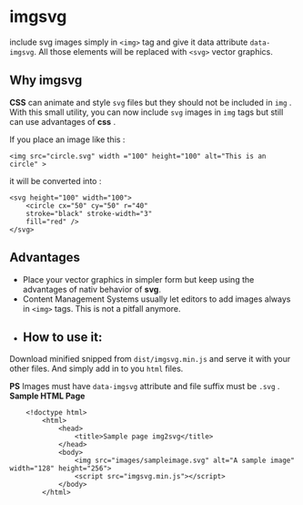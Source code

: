 

# imgsvg

include svg images simply in ``<img>`` tag and give it data attribute ``data-imgsvg``. 
All those elements will be replaced with  ``<svg>``  vector graphics. 

## Why imgsvg

**CSS** can animate and style ``svg`` files but they should not be included in ``img`` . 
With this small utility, you can now include ``svg`` images in ``img`` tags but still can use advantages of **css** .

If you place an image like this : 

``<img src="circle.svg" width ="100" height="100" alt="This is an circle" >`` 

it will be converted into :

	<svg height="100" width="100">
		<circle cx="50" cy="50" r="40" 
		stroke="black" stroke-width="3"
		fill="red" />
	</svg>

## Advantages

- Place your vector graphics in simpler form but keep using the advantages of nativ behavior of **svg**. 
- Content Management Systems usually let editors to add images always in ``<img>`` tags. This is not a pitfall anymore. 
- ## How to use it:

Download minified snipped from ``dist/imgsvg.min.js`` and serve it with your other files. And simply add in to you ``html`` files.

**PS** Images must  have ``data-imgsvg`` attribute and file suffix must be ``.svg`` .
		**Sample HTML Page**
	
	    <!doctype html>
		    <html>
			    <head>
				    <title>Sample page img2svg</title>
			    </head>
			    <body>
		            <img src="images/sampleimage.svg" alt="A sample image" width="128" height="256">
		            <script src="imgsvg.min.js"></script>
	            </body>
            </html>